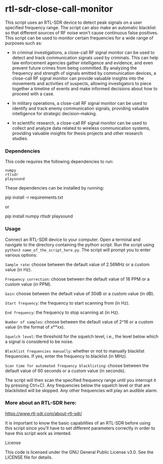 # rtl-sdr-close-call-monitor

This script uses an RTL-SDR device to detect peak signals on a user specified frequency range. The script can also make an automatic blacklist so that different sources of RF noise won't cause continuous false positives. This script can be used to monitor certain frequencies for a wide range of purposes such as: 

- In criminal investigations, a close-call RF signal monitor can be used to detect and track communication signals used by criminals. This can help law enforcement agencies gather intelligence and evidence, and even prevent future crimes from being committed. By analyzing the frequency and strength of signals emitted by communication devices, a close-call RF signal monitor can provide valuable insights into the movements and activities of suspects, allowing investigators to piece together a timeline of events and make informed decisions about how to proceed with a case.

- In military operations, a close-call RF signal monitor can be used to identify and track enemy communication signals, providing valuable intelligence for strategic decision-making.

- In scientific research, a close-call RF signal monitor can be used to collect and analyze data related to wireless communication systems, providing valuable insights for thesis projects and other research studies.


### Dependencies

This code requires the following dependencies to run:

    numpy
    rtlsdr
    playsound

These dependencies can be installed by running:

pip install -r requirements.txt

or

pip install numpy rtlsdr playsound

### Usage
Connect an RTL-SDR device to your computer.
    Open a terminal and navigate to the directory containing the python script.
    Run the script using `python3 name_of_the_script_here.py`.
    The script will prompt you to enter various options:
    
   `Sample rate`: choose between the default value of 2.56MHz or a custom value (in Hz).
        
   `Frequency correction`: choose between the default value of 18 PPM or a custom value (in PPM).
        
   `Gain`: choose between the default value of 30dB or a custom value (in dB).
        
   `Start frequency`: the frequency to start scanning from (in Hz).
        
   `End frequency`: the frequency to stop scanning at (in Hz).
        
   `Number of samples`: choose between the default value of 2^16 or a custom value (in the format of x**xx).
        
   `Squelch level`: the threshold for the squelch level, i.e., the level below which a signal is considered to be noise.
        
   `Blacklist frequencies manually`: whether or not to manually blacklist frequencies. If yes, enter the frequency to blacklist (in MHz).
        
   `Scan time for automated frequency blacklisting`: choose between the default value of 60 seconds or a custom value (in seconds).
        
   The script will then scan the specified frequency range until you interrupt it by pressing Ctrl+C). Any frequencies below the squelch level or that are    blacklisted will be skipped. Any other frequencies will play an audible alarm.
   
        
### More about an RTL-SDR here:
https://www.rtl-sdr.com/about-rtl-sdr/

It is important to know the basic capabilities of an RTL-SDR before using this script since you'll have to set different parameters correctly in order to have this script work as intented. 

License

This code is licensed under the GNU General Public License v3.0. See the LICENSE file for details.
